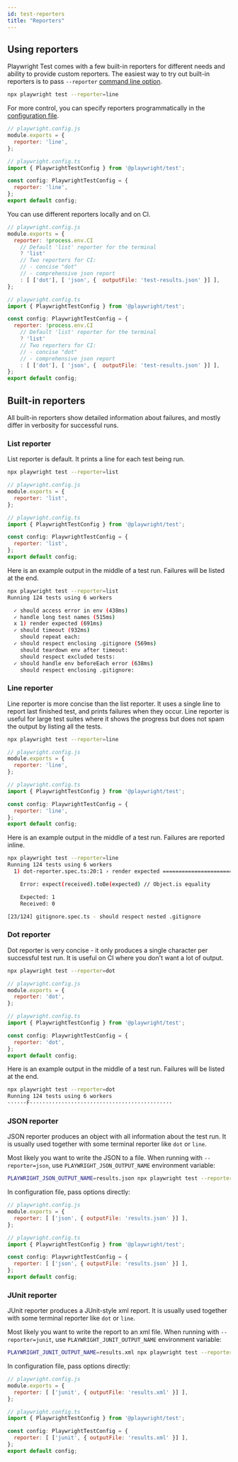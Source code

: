 ```yaml
---
id: test-reporters
title: "Reporters"
---
```


<!-- TOC -->

## Using reporters

Playwright Test comes with a few built-in reporters for different needs and ability to provide custom reporters. The easiest way to try out built-in reporters is to pass `--reporter` [command line option](./cli.md).


```bash
npx playwright test --reporter=line
```

For more control, you can specify reporters programmatically in the [configuration file](./test-configuration.md).

```js js-flavor=js
// playwright.config.js
module.exports = {
  reporter: 'line',
};
```

```js js-flavor=ts
// playwright.config.ts
import { PlaywrightTestConfig } from '@playwright/test';

const config: PlaywrightTestConfig = {
  reporter: 'line',
};
export default config;
```

You can use different reporters locally and on CI.

```js js-flavor=js
// playwright.config.js
module.exports = {
  reporter: !process.env.CI
    // Default 'list' reporter for the terminal
    ? 'list'
    // Two reporters for CI:
    // - concise "dot"
    // - comprehensive json report
    : [ ['dot'], [ 'json', {  outputFile: 'test-results.json' }] ],
};
```

```js js-flavor=ts
// playwright.config.ts
import { PlaywrightTestConfig } from '@playwright/test';

const config: PlaywrightTestConfig = {
  reporter: !process.env.CI
    // Default 'list' reporter for the terminal
    ? 'list'
    // Two reporters for CI:
    // - concise "dot"
    // - comprehensive json report
    : [ ['dot'], [ 'json', {  outputFile: 'test-results.json' }] ],
};
export default config;
```

## Built-in reporters

All built-in reporters show detailed information about failures, and mostly differ in verbosity for successful runs.

### List reporter

List reporter is default. It prints a line for each test being run.

```bash
npx playwright test --reporter=list
```

```js js-flavor=js
// playwright.config.js
module.exports = {
  reporter: 'list',
};
```

```js js-flavor=ts
// playwright.config.ts
import { PlaywrightTestConfig } from '@playwright/test';

const config: PlaywrightTestConfig = {
  reporter: 'list',
};
export default config;
```

Here is an example output in the middle of a test run. Failures will be listed at the end.
```bash
npx playwright test --reporter=list
Running 124 tests using 6 workers

  ✓ should access error in env (438ms)
  ✓ handle long test names (515ms)
  x 1) render expected (691ms)
  ✓ should timeout (932ms)
    should repeat each:
  ✓ should respect enclosing .gitignore (569ms)
    should teardown env after timeout:
    should respect excluded tests:
  ✓ should handle env beforeEach error (638ms)
    should respect enclosing .gitignore:
```

### Line reporter

Line reporter is more concise than the list reporter. It uses a single line to report last finished test, and prints failures when they occur. Line reporter is useful for large test suites where it shows the progress but does not spam the output by listing all the tests.

```bash
npx playwright test --reporter=line
```

```js js-flavor=js
// playwright.config.js
module.exports = {
  reporter: 'line',
};
```

```js js-flavor=ts
// playwright.config.ts
import { PlaywrightTestConfig } from '@playwright/test';

const config: PlaywrightTestConfig = {
  reporter: 'line',
};
export default config;
```

Here is an example output in the middle of a test run. Failures are reported inline.
```bash
npx playwright test --reporter=line
Running 124 tests using 6 workers
  1) dot-reporter.spec.ts:20:1 › render expected ===================================================

    Error: expect(received).toBe(expected) // Object.is equality

    Expected: 1
    Received: 0

[23/124] gitignore.spec.ts - should respect nested .gitignore
```

### Dot reporter

Dot reporter is very concise - it only produces a single character per successful test run. It is useful on CI where you don't want a lot of output.

```bash
npx playwright test --reporter=dot
```

```js js-flavor=js
// playwright.config.js
module.exports = {
  reporter: 'dot',
};
```

```js js-flavor=ts
// playwright.config.ts
import { PlaywrightTestConfig } from '@playwright/test';

const config: PlaywrightTestConfig = {
  reporter: 'dot',
};
export default config;
```

Here is an example output in the middle of a test run. Failures will be listed at the end.
```bash
npx playwright test --reporter=dot
Running 124 tests using 6 workers
······F·············································
```

### JSON reporter

JSON reporter produces an object with all information about the test run. It is usually used together with some terminal reporter like `dot` or `line`.

Most likely you want to write the JSON to a file. When running with `--reporter=json`, use `PLAYWRIGHT_JSON_OUTPUT_NAME` environment variable:
```bash
PLAYWRIGHT_JSON_OUTPUT_NAME=results.json npx playwright test --reporter=json,dot
```

In configuration file, pass options directly:
```js js-flavor=js
// playwright.config.js
module.exports = {
  reporter: [ ['json', { outputFile: 'results.json' }] ],
};
```

```js js-flavor=ts
// playwright.config.ts
import { PlaywrightTestConfig } from '@playwright/test';

const config: PlaywrightTestConfig = {
  reporter: [ ['json', { outputFile: 'results.json' }] ],
};
export default config;
```

### JUnit reporter

JUnit reporter produces a JUnit-style xml report. It is usually used together with some terminal reporter like `dot` or `line`.

Most likely you want to write the report to an xml file. When running with `--reporter=junit`, use `PLAYWRIGHT_JUNIT_OUTPUT_NAME` environment variable:
```bash
PLAYWRIGHT_JUNIT_OUTPUT_NAME=results.xml npx playwright test --reporter=junit,line
```

In configuration file, pass options directly:
```js js-flavor=js
// playwright.config.js
module.exports = {
  reporter: [ ['junit', { outputFile: 'results.xml' }] ],
};
```

```js js-flavor=ts
// playwright.config.ts
import { PlaywrightTestConfig } from '@playwright/test';

const config: PlaywrightTestConfig = {
  reporter: [ ['junit', { outputFile: 'results.xml' }] ],
};
export default config;
```
